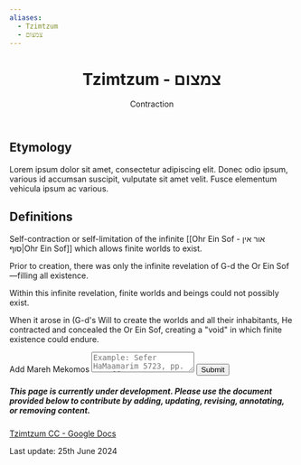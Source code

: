 ```yaml
---
aliases:
  - Tzimtzum
  - צמצום
---
```

<div class="card">
<header>
	<h1>Tzimtzum - צמצום</h1>
	<p class="subtitle"> Contraction</p>
</header>
	<section>
	</section>
</div>

## Etymology

Lorem ipsum dolor sit amet, consectetur adipiscing elit. Donec odio ipsum, various id accumsan suscipit, vulputate sit amet velit. Fusce elementum vehicula ipsum ac various.

## Definitions

Self-contraction or self-limitation of the infinite [[Ohr Ein Sof - אור אין סוף|Ohr Ein Sof]] which allows finite worlds to exist.

Prior to creation, there was only the infinite revelation of G-d the Or Ein Sof—filling all existence.

Within this infinite revelation, finite worlds and beings could not possibly exist.

When it arose in (G-d's Will to create the worlds and all their inhabitants, He contracted and concealed the Or Ein Sof, creating a "void" in which finite existence could endure.

<div class="rectangle">
  <form action="https://submit-form.com/PyS1Ogeqs">
	<input type="hidden" name="page-id" value="Tzimtzum">
	<label for="message">Add Mareh Mekomos</label>
	<textarea
	  id="message"
	  name="message"
	  placeholder="Example: Sefer HaMaamarim 5723, pp. 111 ff."
	  required
	></textarea>
	<button type="submit">Submit</button>
  </form>
</div>

<div class="rectangle">
  <h5>This page is currently under development. Please use the document provided below to contribute by adding, updating, revising, annotating, or removing content.</h5>
  <p>
	<a href="https://docs.google.com/document/d/1ixhqqG9xPLi_mIByLt__A8O0ZcYwf92UNf-mQTEeIPo/edit?usp=sharing">Tzimtzum CC - Google Docs</a>
  </p>
</div>

<p class="subtitle">
Last update: 25th June 2024
</p>